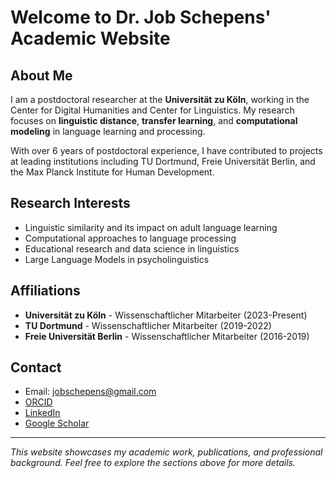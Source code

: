 # Welcome to Dr. Job Schepens' Academic Website

## About Me

I am a postdoctoral researcher at the **Universität zu Köln**, working in the Center for Digital Humanities and Center for Linguistics. My research focuses on **linguistic distance**, **transfer learning**, and **computational modeling** in language learning and processing.

With over 6 years of postdoctoral experience, I have contributed to projects at leading institutions including TU Dortmund, Freie Universität Berlin, and the Max Planck Institute for Human Development.

## Research Interests

- Linguistic similarity and its impact on adult language learning
- Computational approaches to language processing
- Educational research and data science in linguistics
- Large Language Models in psycholinguistics

## Affiliations

- **Universität zu Köln** - Wissenschaftlicher Mitarbeiter (2023-Present)
- **TU Dortmund** - Wissenschaftlicher Mitarbeiter (2019-2022)
- **Freie Universität Berlin** - Wissenschaftlicher Mitarbeiter (2016-2019)

## Contact

- Email: jobschepens@gmail.com
- [ORCID](https://orcid.org/0000-0003-1271-2526)
- [LinkedIn](https://www.linkedin.com/in/job-schepens/)
- [Google Scholar](https://scholar.google.de/citations?user=4S18kYgAAAAJ&hl)

---

*This website showcases my academic work, publications, and professional background. Feel free to explore the sections above for more details.*